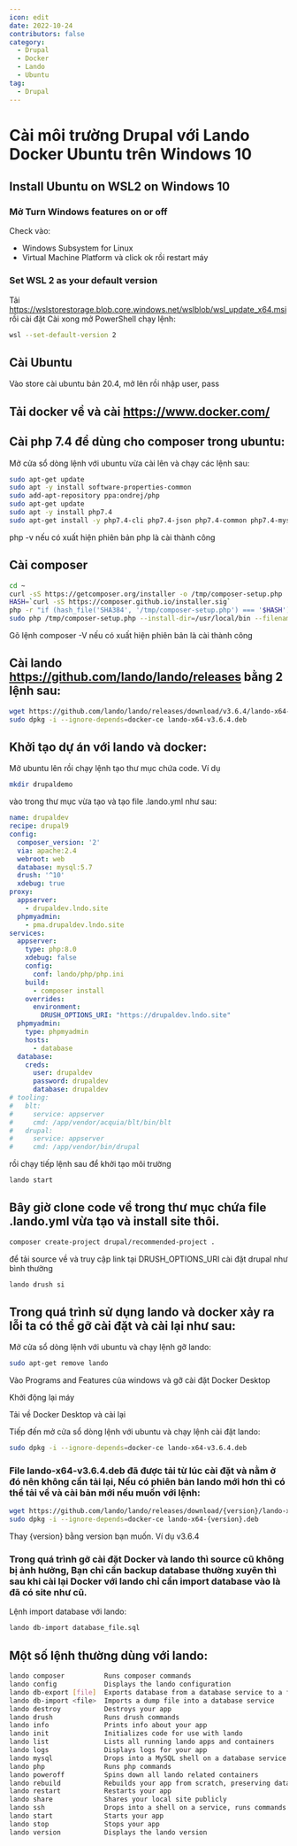 ```yaml
---
icon: edit
date: 2022-10-24
contributors: false
category:
  - Drupal
  - Docker
  - Lando
  - Ubuntu
tag:
  - Drupal
---
```


# Cài môi trường Drupal với Lando Docker Ubuntu trên Windows 10

## Install Ubuntu on WSL2 on Windows 10

### Mở Turn Windows features on or off
Check vào:
- Windows Subsystem for Linux
- Virtual Machine Platform
và click ok rồi restart máy

### Set WSL 2 as your default version
Tải https://wslstorestorage.blob.core.windows.net/wslblob/wsl_update_x64.msi rồi cài đặt
Cài xong mở PowerShell chạy lệnh:

```bash
wsl --set-default-version 2
```

## Cài Ubuntu
Vào store cài ubuntu bản 20.4, mở lên rồi nhập user, pass


## Tải docker về và cài https://www.docker.com/

## Cài php 7.4 để dùng cho composer trong ubuntu:
Mở cửa sổ dòng lệnh với ubuntu vừa cài lên và chạy các lệnh sau:

```bash
sudo apt-get update
sudo apt -y install software-properties-common
sudo add-apt-repository ppa:ondrej/php
sudo apt-get update
sudo apt -y install php7.4
sudo apt-get install -y php7.4-cli php7.4-json php7.4-common php7.4-mysql php7.4-zip php7.4-gd php7.4-mbstring php7.4-curl php7.4-xml php7.4-bcmath
```

php -v nếu có xuất hiện phiên bản php là cài thành công

## Cài composer

```bash
cd ~
curl -sS https://getcomposer.org/installer -o /tmp/composer-setup.php
HASH=`curl -sS https://composer.github.io/installer.sig`
php -r "if (hash_file('SHA384', '/tmp/composer-setup.php') === '$HASH') { echo 'Installer verified'; } else { echo 'Installer corrupt'; unlink('composer-setup.php'); } echo PHP_EOL;"
sudo php /tmp/composer-setup.php --install-dir=/usr/local/bin --filename=composer
```

Gõ lệnh composer -V nếu có xuất hiện phiên bản là cài thành công

## Cài lando https://github.com/lando/lando/releases bằng 2 lệnh sau:

```bash
wget https://github.com/lando/lando/releases/download/v3.6.4/lando-x64-v3.6.4.deb
sudo dpkg -i --ignore-depends=docker-ce lando-x64-v3.6.4.deb
```

## Khởi tạo dự án với lando và docker:
Mở ubuntu lên rồi chạy lệnh tạo thư mục chứa code. Ví dụ

```bash
mkdir drupaldemo
```

vào trong thư mục vừa tạo và tạo file .lando.yml như sau:

```yml
name: drupaldev
recipe: drupal9
config:
  composer_version: '2'
  via: apache:2.4
  webroot: web
  database: mysql:5.7
  drush: '^10'
  xdebug: true
proxy:
  appserver:
    - drupaldev.lndo.site
  phpmyadmin:
    - pma.drupaldev.lndo.site
services:
  appserver:
    type: php:8.0
    xdebug: false
    config:
      conf: lando/php/php.ini
    build:
      - composer install
    overrides:
      environment:
        DRUSH_OPTIONS_URI: "https://drupaldev.lndo.site"
  phpmyadmin:
    type: phpmyadmin
    hosts:
      - database
  database:
    creds:
      user: drupaldev
      password: drupaldev
      database: drupaldev
# tooling:
#   blt:
#     service: appserver
#     cmd: /app/vendor/acquia/blt/bin/blt
#   drupal:
#     service: appserver
#     cmd: /app/vendor/bin/drupal

```

rồi chạy tiếp lệnh sau để khởi tạo môi trường

```bash
lando start
```

## Bây giờ clone code về trong thư mục chứa file .lando.yml vừa tạo và install site thôi.

```bash
composer create-project drupal/recommended-project . 
```
để tải source về và truy cập link tại DRUSH_OPTIONS_URI cài đặt drupal như bình thường

```bash
lando drush si
```

## Trong quá trình sử dụng lando và docker xảy ra lỗi ta có thể gỡ cài đặt và cài lại như sau:
Mở cửa sổ dòng lệnh với ubuntu và chạy lệnh gỡ lando:

```bash
sudo apt-get remove lando
```

Vào Programs and Features của windows và gỡ cài đặt Docker Desktop

Khởi động lại máy

Tải về Docker Desktop và cài lại

Tiếp đến mở cửa sổ dòng lệnh với ubuntu và chạy lệnh cài đặt lando:

```bash
sudo dpkg -i --ignore-depends=docker-ce lando-x64-v3.6.4.deb
```

### File lando-x64-v3.6.4.deb đã được tải từ lúc cài đặt và nằm ở đó nên không cần tải lại, Nếu có phiên bản lando mới hơn thì có thể tải về và cài bản mới nếu muốn với lệnh:

```bash
wget https://github.com/lando/lando/releases/download/{version}/lando-x64-{version}.deb
sudo dpkg -i --ignore-depends=docker-ce lando-x64-{version}.deb
```

Thay {version} bằng version bạn muốn. Ví dụ v3.6.4

### Trong quá trình gỡ cài đặt Docker và lando thì source cũ không bị ảnh hưởng, Bạn chỉ cần backup database thường xuyên thì sau khi cài lại Docker với lando chỉ cần import database vào là đã có site như cũ.
Lệnh import database với lando:

```bash
lando db-import database_file.sql
```

## Một số lệnh thường dùng với lando:

```bash
lando composer          Runs composer commands
lando config            Displays the lando configuration
lando db-export [file]  Exports database from a database service to a file
lando db-import <file>  Imports a dump file into a database service
lando destroy           Destroys your app
lando drush             Runs drush commands
lando info              Prints info about your app
lando init              Initializes code for use with lando
lando list              Lists all running lando apps and containers
lando logs              Displays logs for your app
lando mysql             Drops into a MySQL shell on a database service
lando php               Runs php commands
lando poweroff          Spins down all lando related containers
lando rebuild           Rebuilds your app from scratch, preserving data
lando restart           Restarts your app
lando share             Shares your local site publicly
lando ssh               Drops into a shell on a service, runs commands
lando start             Starts your app
lando stop              Stops your app
lando version           Displays the lando version
```
